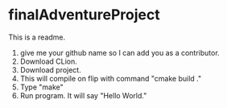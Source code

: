 # finalAdventureProject
This is a readme.
1. give me your github name so I can add you as a contributor.
2. Download CLion.
3. Download project.
4. This will compile on flip with command "cmake build ."
5. Type "make"
6. Run program. It will say "Hello World."